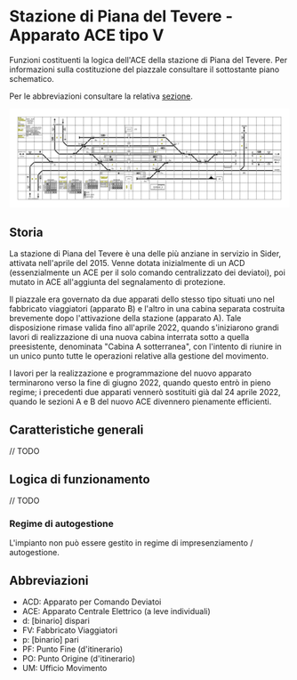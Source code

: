 # Stazione di Piana del Tevere - Apparato ACE tipo V
Funzioni costituenti la logica dell'ACE della stazione di Piana del Tevere. Per informazioni sulla costituzione del piazzale consultare il sottostante piano schematico.

Per le abbreviazioni consultare la relativa [sezione](#abbreviazioni).

![piano schematico](https://github.com/OverFloyd/ACE-Piana-del-Tevere/blob/master/piazzale/Rev.%202.5%20(2022-06-28).png)

## Storia ##
La stazione di Piana del Tevere è una delle più anziane in servizio in Sider, attivata nell'aprile del 2015. Venne dotata inizialmente di un ACD (essenzialmente un ACE per il solo comando centralizzato dei deviatoi), poi mutato in ACE all'aggiunta del segnalamento di protezione.

Il piazzale era governato da due apparati dello stesso tipo situati uno nel fabbricato viaggiatori (apparato B) e l'altro in una cabina separata costruita brevemente dopo l'attivazione della stazione (apparato A). Tale disposizione rimase valida fino all'aprile 2022, quando s'iniziarono grandi lavori di realizzazione di una nuova cabina interrata sotto a quella preesistente, denominata "Cabina A sotterranea", con l'intento di riunire in un unico punto tutte le operazioni relative alla gestione del movimento.

I lavori per la realizzazione e programmazione del nuovo apparato terminarono verso la fine di giugno 2022, quando questo entrò in pieno regime; i precedenti due apparati vennerò sostituiti già dal 24 aprile 2022, quando le sezioni A e B del nuovo ACE divennero pienamente efficienti.

## Caratteristiche generali
// TODO

## Logica di funzionamento
// TODO

### Regime di autogestione
L'impianto non può essere gestito in regime di impresenziamento / autogestione.

## Abbreviazioni
* ACD: Apparato per Comando Deviatoi
* ACE: Apparato Centrale Elettrico (a leve individuali)
* d: [binario] dispari
* FV: Fabbricato Viaggiatori
* p: [binario] pari
* PF: Punto Fine (d'itinerario)
* PO: Punto Origine (d'itinerario)
* UM: Ufficio Movimento
